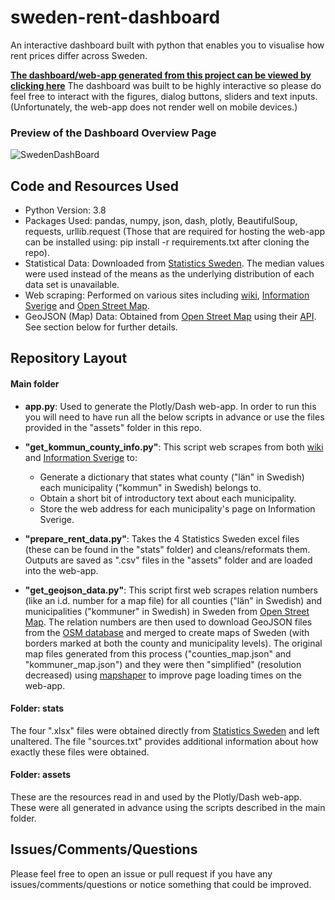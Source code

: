 # sweden-rent-dashboard
An interactive dashboard built with python that enables you to visualise how rent prices differ across Sweden.

[**The dashboard/web-app generated from this project can be viewed by clicking here**](http://roryc760.pythonanywhere.com/) The dashboard was built to be highly interactive so please do feel free to interact with the figures, dialog buttons, sliders and text inputs. (Unfortunately, the web-app does not render well on mobile devices.)

### Preview of the Dashboard Overview Page  
![SwedenDashBoard](https://user-images.githubusercontent.com/49672044/137277590-e2b84774-b4bd-419c-a866-b79be11eb0ab.gif)


## Code and Resources Used 
* Python Version: 3.8
* Packages Used: pandas, numpy, json, dash, plotly, BeautifulSoup, requests, urllib.request (Those that are required for hosting the web-app can be installed using: pip install -r requirements.txt after cloning the repo).
* Statistical Data: Downloaded from [Statistics Sweden](https://www.statistikdatabasen.scb.se/pxweb/en/ssd/). The median values were used instead of the means as the underlying distribution of each data set is unavailable.
* Web scraping: Performed on various sites including [wiki](https://en.wikipedia.org/wiki/), [Information Sverige](https://www.informationsverige.se/en/mer-om-sverige/boende/lan-och-kommuner-i-sverige/) and [Open Street Map](https://wiki.openstreetmap.org/wiki/). 
* GeoJSON (Map) Data: Obtained from [Open Street Map](https://wiki.openstreetmap.org/) using their [API](http://polygons.openstreetmap.fr/). See section below for further details.


## Repository Layout
#### Main folder
* **app.py**: Used to generate the Plotly/Dash web-app. In order to run this you will need to have run all the below scripts in advance or use the files provided in the "assets" folder in this repo.

* **"get_kommun_county_info.py"**: This script web scrapes from both [wiki](https://en.wikipedia.org/wiki/List_of_municipalities_of_Sweden) and [Information Sverige](https://www.informationsverige.se/en/mer-om-sverige/boende/lan-och-kommuner-i-sverige/) to:
   * Generate a dictionary that states what county ("län" in Swedish) each municipality ("kommun" in Swedish) belongs to.
   * Obtain a short bit of introductory text about each municipality. 
   * Store the web address for each municipality's page on Information Sverige. 

* **"prepare_rent_data.py"**: Takes the 4 Statistics Sweden excel files (these can be found in the "stats" folder) and cleans/reformats them. Outputs are saved as ".csv" files in the "assets" folder and are loaded into the web-app. 

* **"get_geojson_data.py"**: This script first web scrapes relation numbers (like an i.d. number for a map file) for all counties ("län" in Swedish) and municipalities ("kommuner" in Swedish) in Sweden from [Open Street Map](https://wiki.openstreetmap.org/wiki/). The relation numbers are then used to download GeoJSON files from the [OSM database](http://polygons.openstreetmap.fr/) and merged to create maps of Sweden (with borders marked at both the county and municipality levels). The original map files generated from this process ("counties_map.json" and "kommuner_map.json") and they were then "simplified" (resolution decreased) using [mapshaper](https://mapshaper.org/) to improve page loading times on the web-app.

#### Folder: stats
The four ".xlsx" files were obtained directly from [Statistics Sweden](https://www.statistikdatabasen.scb.se/pxweb/en/ssd/) and left unaltered. The file "sources.txt" provides additional information about how exactly these files were obtained.  

#### Folder: assets
These are the resources read in and used by the Plotly/Dash web-app. These were all generated in advance using the scripts described in the main folder. 

## Issues/Comments/Questions
Please feel free to open an issue or pull request if you have any issues/comments/questions or notice something that could be improved. 

